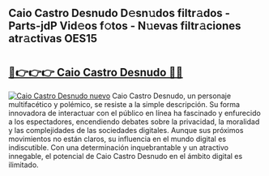 ## Caio Castro Desnudo D𝚎sn𝚞dos filtr𝚊dos - Parts-jdP Vid𝚎os f𝚘tos - N𝚞evas filtr𝚊ciones atr𝚊ctivas OES15

# <h2><a href="http://mb0rrzy.tromn.icu/?c=Caio+Castro+Desnudo">🔗👉👉👉 Caio Castro Desnudo 🔗🔗</a></h2>

[![Caio Castro Desnudo nuevo](https://i.imgur.com/pEAQMta.gif)](http://mb0rrzy.tromn.icu/?c=Caio+Castro+Desnudo)
Caio Castro Desnudo, un personaje multifacético y polémico, se resiste a la simple descripción. Su forma innovadora de interactuar con el público en línea ha fascinado y enfurecido a los espectadores, encendiendo debates sobre la privacidad, la moralidad y las complejidades de las sociedades digitales. Aunque sus próximos movimientos no están claros, su influencia en el mundo digital es indiscutible. Con una determinación inquebrantable y un atractivo innegable, el potencial de Caio Castro Desnudo en el ámbito digital es ilimitado.
